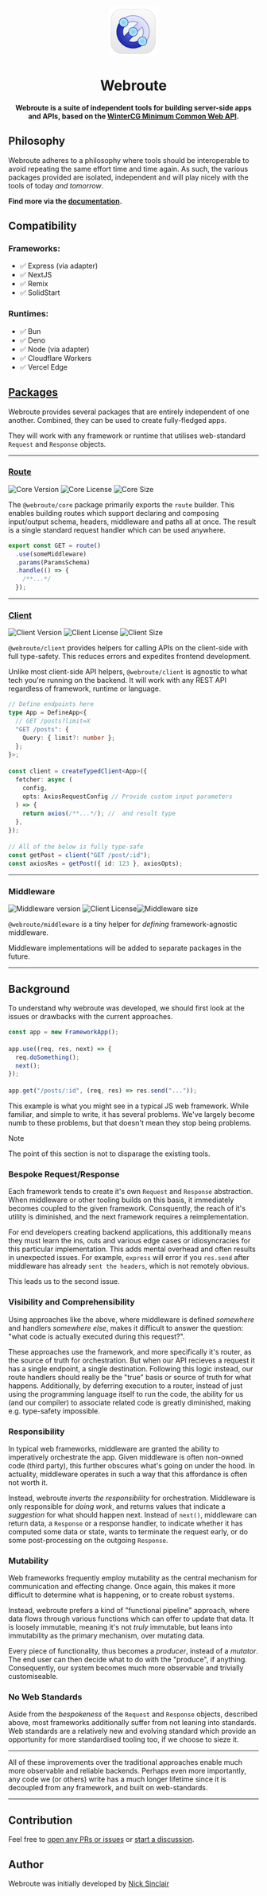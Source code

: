 <center>

<img src="./static/webroute.png" style="width: 100px"/>

# Webroute

**Webroute is a suite of independent tools for building server-side apps and APIs, based on the [WinterCG Minimum Common Web API](https://common-min-api.proposal.wintercg.org/).**

</center>

## Philosophy

Webroute adheres to a philosophy where tools should be interoperable to avoid repeating the same effort time and time again. As such, the various packages provided are isolated, independent and will play nicely with the tools of today _and tomorrow_.

**Find more via the [documentation](https://webroute.vercel.app).**

## Compatibility

### Frameworks:

- ✅ Express (via adapter)
- ✅ NextJS
- ✅ Remix
- ✅ SolidStart

### Runtimes:

- ✅ Bun
- ✅ Deno
- ✅ Node (via adapter)
- ✅ Cloudflare Workers
- ✅ Vercel Edge

## [Packages](https://webroute.vercel.app/docs/route/overview)

Webroute provides several packages that are entirely independent of one another. Combined, they can be used to create fully-fledged apps.

They will work with any framework or runtime that utilises web-standard `Request` and `Response` objects.

---

### [Route](https://webroute.vercel.app/docs/route/overview)

![Core Version](https://img.shields.io/npm/v/%40webroute%2Fcore?label=%40webroute%2Fcore)
![Core License](https://img.shields.io/npm/l/%40webroute%2Fcore)
![Core Size](https://img.shields.io/bundlephobia/minzip/%40webroute%2Fcore)

The `@webroute/core` package primarily exports the `route` builder. This enables building routes which support declaring and composing input/output schema, headers, middleware and paths all at once. The result is a single standard request handler which can be used anywhere.

```ts
export const GET = route()
  .use(someMiddleware)
  .params(ParamsSchema)
  .handle(() => {
    /**...*/
  });
```

---

### [Client](https://webroute.vercel.app/docs/client/overview)

![Client Version](https://img.shields.io/npm/v/%40webroute%2Fclient?label=%40webroute%2Fclient)
![Client License](https://img.shields.io/npm/l/%40webroute%2Fclient)
![Client Size](https://img.shields.io/bundlephobia/minzip/%40webroute%2Fclient)

`@webroute/client` provides helpers for calling APIs on the client-side with full type-safety. This reduces errors and expedites frontend development.

Unlike most client-side API helpers, `@webroute/client` is agnostic to what tech you're running on the backend. It will work with any REST API regardless of framework, runtime or language.

```ts
// Define endpoints here
type App = DefineApp<{
  // GET /posts?limit=X
  "GET /posts": {
    Query: { limit?: number };
  };
}>;

const client = createTypedClient<App>({
  fetcher: async (
    config,
    opts: AxiosRequestConfig // Provide custom input parameters
  ) => {
    return axios(/**...*/); //  and result type
  },
});

// All of the below is fully type-safe
const getPost = client("GET /post/:id");
const axiosRes = getPost({ id: 123 }, axiosOpts);
```

---

### Middleware

![Middleware version](https://img.shields.io/npm/v/%40webroute%2Fclient?label=%40webroute%2Fmiddleware)
![Client License](https://img.shields.io/npm/l/%40webroute%2Fmiddleware)![Middleware size](https://img.shields.io/bundlephobia/minzip/%40webroute%2Fmiddleware)

`@webroute/middleware` is a tiny helper for _defining_ framework-agnostic middleware.

Middleware implementations will be added to separate packages in the future.

---

## Background

To understand why webroute was developed, we should first look at the issues or drawbacks with the current approaches.

```ts
const app = new FrameworkApp();

app.use((req, res, next) => {
  req.doSomething();
  next();
});

app.get("/posts/:id", (req, res) => res.send("..."));
```

This example is what you might see in a typical JS web framework. While familiar, and simple to write, it has several problems. We've largely become numb to these problems, but that doesn't mean they stop being problems.

> [!NOTE]
> The point of this section is not to disparage the existing tools.

### Bespoke Request/Response

Each framework tends to create it's own `Request` and `Response` abstraction. When middleware or other tooling builds on this basis, it immediately becomes coupled to the given framework. Consquently, the reach of it's utility is diminished, and the next framework requires a reimplementation.

For end developers creating backend applications, this additionally means they must learn the ins, outs and various edge cases or idiosyncracies for this particular implementation. This adds mental overhead and often results in unexpected issues. For example, `express` will error if you `res.send` after middleware has already `sent the headers`, which is not remotely obvious.

This leads us to the second issue.

### Visibility and Comprehensibility

Using approaches like the above, where middleware is defined _somewhere_ and handlers _somewhere else_, makes it difficult to answer the question: "what code is actually executed during this request?".

These approaches use the framework, and more specifically it's router, as the source of truth for orchestration. But when our API recieves a request it has a single endpoint, a single destination. Following this logic instead, our route handlers should really be the "true" basis or source of truth for what happens. Additionally, by deferring execution to a router, instead of just using the programming language itself to run the code, the ability for us (and our compiler) to associate related code is greatly diminished, making e.g. type-safety impossible.

### Responsibility

In typical web frameworks, middleware are granted the ability to imperatively orchestrate the app. Given middleware is often non-owned code (third party), this further obscures what's going on under the hood. In actuality, middleware operates in such a way that this affordance is often not worth it.

Instead, webroute _inverts the responsibility_ for orchestration. Middleware is only responsible for _doing work_, and returns values that indicate a _suggestion_ for what should happen next. Instead of `next()`, middleware can return data, a `Response` or a response handler, to indicate whether it has computed some data or state, wants to terminate the request early, or do some post-processing on the outgoing `Response`.

### Mutability

Web frameworks frequently employ mutability as the central mechanism for communication and effecting change. Once again, this makes it more difficult to determine what is happening, or to create robust systems.

Instead, webroute prefers a kind of "functional pipeline" approach, where data flows through various functions which can offer to update that data. It is loosely immutable, meaning it's not _truly_ immutable, but leans into immutability as the primary mechanism, over mutating data.

Every piece of functionality, thus becomes a _producer_, instead of a _mutator_. The end user can then decide what to do with the "produce", if anything. Consequently, our system becomes much more observable and trivially customiseable.

### No Web Standards

Aside from the _bespokeness_ of the `Request` and `Response` objects, described above, most frameworks additionally suffer from not leaning into standards. Web standards are a relatively new and evolving standard which provide an opportunity for more standardised tooling too, if we choose to sieze it.

---

All of these improvements over the traditional approaches enable much more observable and reliable backends. Perhaps even more importantly, any code we (or others) write has a much longer lifetime since it is decoupled from any framework, and built on web-standards.

---

## Contribution

Feel free to [open any PRs or issues](https://github.com/sinclairnick/webroute/issues) or [start a discussion](https://github.com/sinclairnick/webroute/issues).

## Author

Webroute was initially developed by [Nick Sinclair](https://github.com/sinclairnick)
